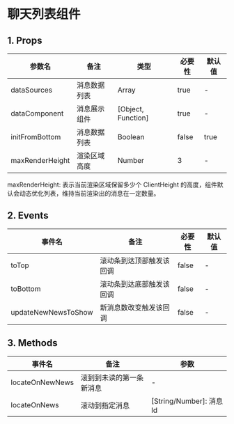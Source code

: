# 聊天列表组件

## 1. Props
| 参数名 | 备注 | 类型 | 必要性 | 默认值 |
| ---- | ---- | ---- | ---- | ---- |
| dataSources | 消息数据列表 | Array | true | - |
| dataComponent | 消息展示组件 | [Object, Function] | true | - |
| initFromBottom | 消息数据列表 | Boolean | false | true |
| maxRenderHeight | 渲染区域高度 | Number | 3 | - |

maxRenderHeight: 表示当前渲染区域保留多少个 ClientHeight 的高度，组件默认会动态优化列表，维持当前渲染出的消息在一定数量。

## 2. Events
| 事件名 | 备注 | 必要性 | 默认值 |
| ---- | ----  | ---- | ---- |
| toTop | 滚动条到达顶部触发该回调 | false | - |
| toBottom | 滚动条到达底部触发该回调 | false | - |
| updateNewNewsToShow | 新消息数改变触发该回调 | false | - |

## 3. Methods
| 事件名 | 备注 | 参数 |
| ---- | ----  | ---- |
| locateOnNewNews | 滚到到未读的第一条新消息 | - |
| locateOnNews | 滚动到指定消息 | [String/Number]: 消息Id |